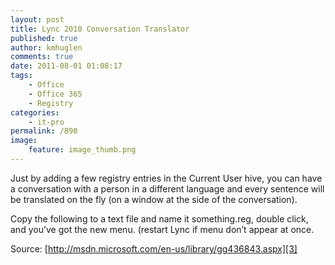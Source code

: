 ```yaml
---
layout: post
title: Lync 2010 Conversation Translator
published: true
author: kmhuglen
comments: true
date: 2011-08-01 01:08:17
tags:
    - Office
    - Office 365
    - Registry
categories:
    - it-pro
permalink: /890
image:
    feature: image_thumb.png
---
```

Just by adding a few registry entries in the Current User hive, you can have a conversation with a person in a different language and every sentence will be translated on the fly (on a window at the side of the conversation).

Copy the following to a text file and name it something.reg, double click, and you’ve got the new menu. (restart Lync if menu don’t appear at once.

<script src="https://gist.github.com/kmhuglen/fd9f9817495af08d422bc8aa81e9108b.js"></script>

[][1]

[][2]

Source: [http://msdn.microsoft.com/en-us/library/gg436843.aspx][3]

 [1]: /assets/2011-08-01_image_thumb.png
 [2]: /assets/2011-08-01_image1_thumb.png
 [3]: http://msdn.microsoft.com/en-us/library/gg436843.aspx "http://msdn.microsoft.com/en-us/library/gg436843.aspx"